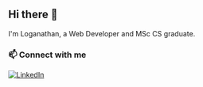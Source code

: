 ## Hi there 👋

I'm Loganathan, a Web Developer and MSc CS graduate.

### 📫 Connect with me

[![LinkedIn](https://img.shields.io/badge/LinkedIn-blue?style=flat&logo=linkedin&logoColor=white)](https://www.linkedin.com/in/loganathan-m-b28580257)
